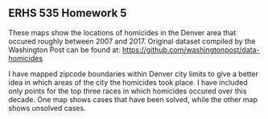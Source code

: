 ## ERHS 535 Homework 5

These maps show the locations of homicides in the Denver area that occured roughly between 2007 and 2017. Original dataset compiled by the Washington Post can be found at: https://github.com/washingtonpost/data-homicides

I have mapped zipcode boundaries within Denver city limits to give a better idea in which areas of the city the homicides took place. I have included only points for the top three races in which homicides occured over this decade. One map shows cases that have been solved, while the other map shows unsolved cases. 